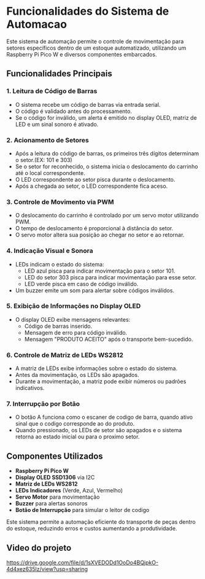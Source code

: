 # Funcionalidades do Sistema de Automacao

Este sistema de automação permite o controle de movimentação para setores específicos dentro de um estoque automatizado, utilizando um Raspberry Pi Pico W e diversos componentes embarcados.

## Funcionalidades Principais

### 1. Leitura de Código de Barras
- O sistema recebe um código de barras via entrada serial.
- O código é validado antes do processamento.
- Se o código for inválido, um alerta é emitido no display OLED, matriz de LED e um sinal sonoro é ativado.

### 2. Acionamento de Setores
- Após a leitura do código de barras, os primeiros três dígitos determinam o setor.(EX: 101 e 303)
- Se o setor for reconhecido, o sistema inicia o deslocamento do carrinho até o local correspondente.
- O LED correspondente ao setor pisca durante o deslocamento.
- Após a chegada ao setor, o LED correspondente fica aceso.

### 3. Controle de Movimento via PWM
- O deslocamento do carrinho é controlado por um servo motor utilizando PWM.
- O tempo de deslocamento é proporcional à distância do setor.
- O servo motor altera sua posição ao chegar no setor e ao retornar.

### 4. Indicação Visual e Sonora
- LEDs indicam o estado do sistema:
  - LED azul pisca para indicar movimentação para o setor 101.
  - LED do setor 303 pisca para indicar movimentação para esse setor.
  - LED verde pisca em caso de código inválido.
- Um buzzer emite um som para alertar sobre códigos inválidos.

### 5. Exibição de Informações no Display OLED
- O display OLED exibe mensagens relevantes:
  - Código de barras inserido.
  - Mensagem de erro para código inválido.
  - Mensagem "PRODUTO ACEITO" após o transporte bem-sucedido.

### 6. Controle de Matriz de LEDs WS2812
- A matriz de LEDs exibe informações sobre o estado do sistema.
- Antes da movimentação, os LEDs são apagados.
- Durante a movimentação, a matriz pode exibir números ou padrões indicativos.

### 7. Interrupção por Botão
- O botão A funciona como o escaner de codigo de barra, quando ativo sinal que o codigo corresponde ao do produto.
- Quando pressionado, os LEDs de setor são apagados e o sistema retorna ao estado inicial ou para o proximo setor.

## Componentes Utilizados
- **Raspberry Pi Pico W**
- **Display OLED SSD1306** via I2C
- **Matriz de LEDs WS2812**
- **LEDs Indicadores** (Verde, Azul, Vermelho)
- **Servo Motor** para movimentação
- **Buzzer** para alertas sonoros
- **Botão de Interrupção** para simular o leitor de codigo

Este sistema permite a automação eficiente do transporte de peças dentro do estoque, reduzindo erros e custos aumentando a produtividade.

## Video do projeto ##

https://drive.google.com/file/d/1sXVEDODd1OoDo4BQjpkO-4d4xez635lz/view?usp=sharing
